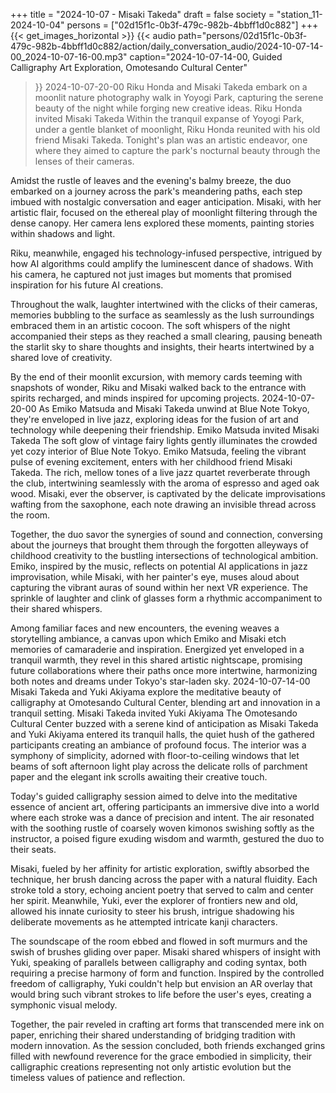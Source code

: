 +++
title = "2024-10-07 - Misaki Takeda"
draft = false
society = "station_11-2024-10-04"
persons = ["02d15f1c-0b3f-479c-982b-4bbff1d0c882"]
+++
{{< get_images_horizontal >}}
{{< audio
    path="persons/02d15f1c-0b3f-479c-982b-4bbff1d0c882/action/daily_conversation_audio/2024-10-07-14-00_2024-10-07-16-00.mp3" 
    caption="2024-10-07-14-00, Guided Calligraphy Art Exploration, Omotesando Cultural Center"
>}}
2024-10-07-20-00
Riku Honda and Misaki Takeda embark on a moonlit nature photography walk in Yoyogi Park, capturing the serene beauty of the night while forging new creative ideas.
Riku Honda invited Misaki Takeda
Within the tranquil expanse of Yoyogi Park, under a gentle blanket of moonlight, Riku Honda reunited with his old friend Misaki Takeda. Tonight's plan was an artistic endeavor, one where they aimed to capture the park's nocturnal beauty through the lenses of their cameras.

Amidst the rustle of leaves and the evening's balmy breeze, the duo embarked on a journey across the park's meandering paths, each step imbued with nostalgic conversation and eager anticipation. Misaki, with her artistic flair, focused on the ethereal play of moonlight filtering through the dense canopy. Her camera lens explored these moments, painting stories within shadows and light.

Riku, meanwhile, engaged his technology-infused perspective, intrigued by how AI algorithms could amplify the luminescent dance of shadows. With his camera, he captured not just images but moments that promised inspiration for his future AI creations.

Throughout the walk, laughter intertwined with the clicks of their cameras, memories bubbling to the surface as seamlessly as the lush surroundings embraced them in an artistic cocoon. The soft whispers of the night accompanied their steps as they reached a small clearing, pausing beneath the starlit sky to share thoughts and insights, their hearts intertwined by a shared love of creativity.

By the end of their moonlit excursion, with memory cards teeming with snapshots of wonder, Riku and Misaki walked back to the entrance with spirits recharged, and minds inspired for upcoming projects.
2024-10-07-20-00
As Emiko Matsuda and Misaki Takeda unwind at Blue Note Tokyo, they're enveloped in live jazz, exploring ideas for the fusion of art and technology while deepening their friendship.
Emiko Matsuda invited Misaki Takeda
The soft glow of vintage fairy lights gently illuminates the crowded yet cozy interior of Blue Note Tokyo. Emiko Matsuda, feeling the vibrant pulse of evening excitement, enters with her childhood friend Misaki Takeda. The rich, mellow tones of a live jazz quartet reverberate through the club, intertwining seamlessly with the aroma of espresso and aged oak wood. Misaki, ever the observer, is captivated by the delicate improvisations wafting from the saxophone, each note drawing an invisible thread across the room.

Together, the duo savor the synergies of sound and connection, conversing about the journeys that brought them through the forgotten alleyways of childhood creativity to the bustling intersections of technological ambition. Emiko, inspired by the music, reflects on potential AI applications in jazz improvisation, while Misaki, with her painter's eye, muses aloud about capturing the vibrant auras of sound within her next VR experience. The sprinkle of laughter and clink of glasses form a rhythmic accompaniment to their shared whispers.

Among familiar faces and new encounters, the evening weaves a storytelling ambiance, a canvas upon which Emiko and Misaki etch memories of camaraderie and inspiration. Energized yet enveloped in a tranquil warmth, they revel in this shared artistic nightscape, promising future collaborations where their paths once more intertwine, harmonizing both notes and dreams under Tokyo's star-laden sky.
2024-10-07-14-00
Misaki Takeda and Yuki Akiyama explore the meditative beauty of calligraphy at Omotesando Cultural Center, blending art and innovation in a tranquil setting.
Misaki Takeda invited Yuki Akiyama
The Omotesando Cultural Center buzzed with a serene kind of anticipation as Misaki Takeda and Yuki Akiyama entered its tranquil halls, the quiet hush of the gathered participants creating an ambiance of profound focus. The interior was a symphony of simplicity, adorned with floor-to-ceiling windows that let beams of soft afternoon light play across the delicate rolls of parchment paper and the elegant ink scrolls awaiting their creative touch. 

Today's guided calligraphy session aimed to delve into the meditative essence of ancient art, offering participants an immersive dive into a world where each stroke was a dance of precision and intent. The air resonated with the soothing rustle of coarsely woven kimonos swishing softly as the instructor, a poised figure exuding wisdom and warmth, gestured the duo to their seats. 

Misaki, fueled by her affinity for artistic exploration, swiftly absorbed the technique, her brush dancing across the paper with a natural fluidity. Each stroke told a story, echoing ancient poetry that served to calm and center her spirit. Meanwhile, Yuki, ever the explorer of frontiers new and old, allowed his innate curiosity to steer his brush, intrigue shadowing his deliberate movements as he attempted intricate kanji characters. 

The soundscape of the room ebbed and flowed in soft murmurs and the swish of brushes gliding over paper. Misaki shared whispers of insight with Yuki, speaking of parallels between calligraphy and coding syntax, both requiring a precise harmony of form and function. Inspired by the controlled freedom of calligraphy, Yuki couldn't help but envision an AR overlay that would bring such vibrant strokes to life before the user's eyes, creating a symphonic visual melody. 

Together, the pair reveled in crafting art forms that transcended mere ink on paper, enriching their shared understanding of bridging tradition with modern innovation. As the session concluded, both friends exchanged grins filled with newfound reverence for the grace embodied in simplicity, their calligraphic creations representing not only artistic evolution but the timeless values of patience and reflection.
